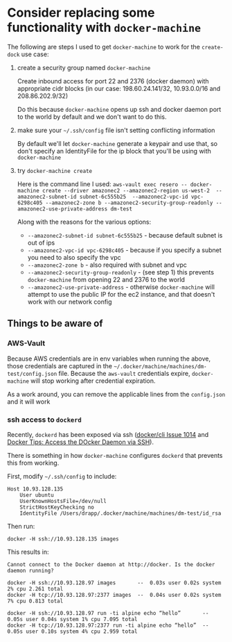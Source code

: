 # Consider replacing some functionality with `docker-machine`

The following are steps I used to get `docker-machine` to work for the `create-dock` use case:

1) create a security group named `docker-machine`
    
    Create inbound access for port 22 and 2376 (docker daemon) with 
    appropriate cidr blocks (in our case: 198.60.24.141/32, 10.93.0.0/16 and 208.86.202.9/32)
    
    Do this because `docker-machine` opens up ssh and docker daemon port to the world by default
    and we don't want to do this.
    
2) make sure your `~/.ssh/config` file isn't setting conflicting information

    By default we'll let `docker-machine` generate a keypair and use that, so don't
    specify an IdentityFile for the ip block that you'll be using with `docker-machine`

3) try `docker-machine create`

    Here is the command line I used: `aws-vault exec resero -- docker-machine create --driver amazonec2 --amazonec2-region us-west-2  --amazonec2-subnet-id subnet-6c555b25  --amazonec2-vpc-id vpc-6298c405 --amazonec2-zone b --amazonec2-security-group-readonly --amazonec2-use-private-address dm-test`
    
    Along with the reasons for the various options:
    
    * `--amazonec2-subnet-id subnet-6c555b25` - because default subnet is out of ips
    * `--amazonec2-vpc-id vpc-6298c405` - because if you specify a subnet you need to also specify the vpc
    * `--amazonec2-zone b` - also required with subnet and vpc
    * `--amazonec2-security-group-readonly` - (see step 1) this prevents `docker-machine` from opening 22 and 2376 to the world
    * `--amazonec2-use-private-address` - otherwise `docker-machine` will attempt to use the public IP for the ec2 instance, and that doesn't work with our network config
    
## Things to be aware of

### AWS-Vault
Because AWS credentials are in env variables when running the above, those credentials are 
captured in the `~/.docker/machine/machines/dm-test/config.json` file. Because the `aws-vault` credentials
expire, `docker-machine` will stop working after credential expiration.

As a work around, you can remove the applicable lines from the `config.json` and it will work

### ssh access to `dockerd`

Recently, `dockerd` has been exposed via ssh ([docker/cli Issue 1014](https://github.com/docker/cli/pull/1014) and [Docker Tips: Access the DOcker Daemon via SSH](https://medium.com/better-programming/docker-tips-access-the-docker-daemon-via-ssh-97cd6b44a53)).

There is something in how `docker-machine` configures `dockerd` that prevents this from working.

First, modify `~/.ssh/config` to include:

```
Host 10.93.128.135
    User ubuntu
    UserKnownHostsFile=/dev/null
    StrictHostKeyChecking no
    IdentityFile /Users/drapp/.docker/machine/machines/dm-test/id_rsa
```

Then run:

`docker -H ssh://10.93.128.135 images`

This results in:

`Cannot connect to the Docker daemon at http://docker. Is the docker daemon running?`

```
docker -H ssh://10.93.128.97 images       --  0.03s user 0.02s system 2% cpu 2.261 total
docker -H tcp://10.93.128.97:2377 images  --  0.04s user 0.02s system 7% cpu 0.813 total

docker -H ssh://10.93.128.97 run -ti alpine echo “hello”       -- 0.05s user 0.04s system 1% cpu 7.095 total
docker -H tcp://10.93.128.97:2377 run -ti alpine echo “hello”  -- 0.05s user 0.10s system 4% cpu 2.959 total
```